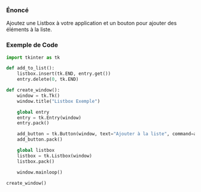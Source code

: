 ### Énoncé

Ajoutez une Listbox à votre application et un bouton pour ajouter des éléments à la liste.

### Exemple de Code

```python
import tkinter as tk

def add_to_list():
    listbox.insert(tk.END, entry.get())
    entry.delete(0, tk.END)

def create_window():
    window = tk.Tk()
    window.title("Listbox Exemple")

    global entry
    entry = tk.Entry(window)
    entry.pack()

    add_button = tk.Button(window, text="Ajouter à la liste", command=add_to_list)
    add_button.pack()

    global listbox
    listbox = tk.Listbox(window)
    listbox.pack()

    window.mainloop()

create_window()
```